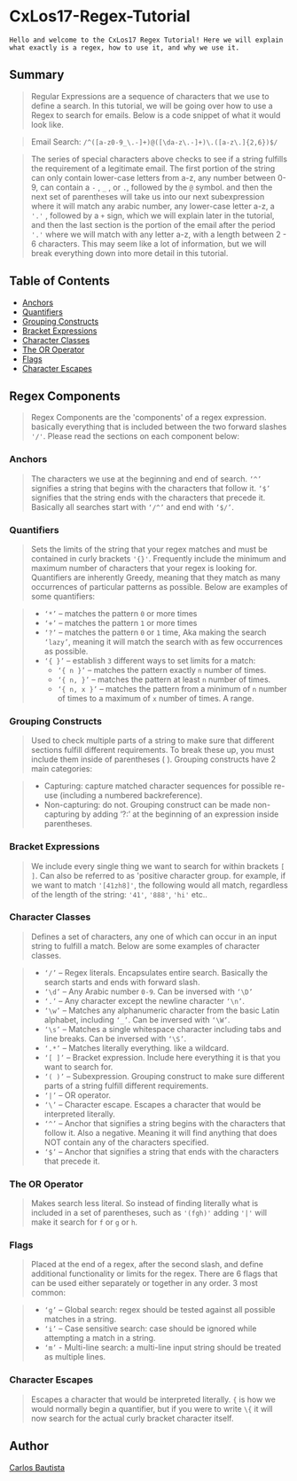 # CxLos17-Regex-Tutorial
```
Hello and welcome to the CxLos17 Regex Tutorial! Here we will explain what exactly is a regex, how to use it, and why we use it.
```
## Summary

> Regular Expressions are a sequence of characters that we use to define a search. In this tutorial, we will be going over how to use a Regex to search for emails. Below is a code snippet of what it would look like.

> Email Search: `/^([a-z0-9_\.-]+)@([\da-z\.-]+)\.([a-z\.]{2,6})$/`

> The series of special characters above checks to see if a string fulfills the requirement of a legitimate email. The first portion of the string can only contain lower-case letters from a-z, any number between 0-9, can contain a `-` , `_` , or `.`, followed by the `@` symbol. and then the next set of parentheses will take us into our next subexpression where it will match any arabic number, any lower-case letter a-z, a `'.'` , followed by a `+` sign, which we will explain later in the tutorial, and then the last section is the portion of the email after the period `'.'` where we will match with any letter a-z, with a length between 2 - 6 characters. This may seem like a lot of information, but we will break everything down into more detail in this tutorial.

## Table of Contents

- [Anchors](#anchors)
- [Quantifiers](#quantifiers)
- [Grouping Constructs](#grouping-constructs)
- [Bracket Expressions](#bracket-expressions)
- [Character Classes](#character-classes)
- [The OR Operator](#the-or-operator)
- [Flags](#flags)
- [Character Escapes](#character-escapes)

## Regex Components

> Regex Components are the 'components' of a regex expression. basically everything that is included between the two forward slashes `'/'`. Please read the sections on each component below:

### Anchors

> The characters we use at the beginning and end of search. `‘^’` signifies a string that begins with the characters that follow it. `‘$’` signifies that the string ends with the characters that precede it. Basically all searches start with `‘/^’` and end with `‘$/’`.

### Quantifiers

> Sets the limits of the string that your regex matches and must be contained in curly brackets `'{}'`. Frequently include the minimum and maximum number of characters that your regex is looking for. Quantifiers are inherently Greedy, meaning that they match as many occurrences of particular patterns as possible. Below are examples of some quantifiers:

> * `‘*’` – matches the pattern `0` or more times
> * `‘+’` – matches the pattern `1` or more times
> * `‘?’` – matches the pattern `0` or `1` time, Aka making the search `‘lazy’`, meaning it will match the search with as few occurrences as possible.
> * `‘{ }’` – establish `3` different ways to set limits for a match:
>   * `‘{ n }’` – matches the pattern exactly `n` number of times.
>   * `‘{ n, }’` – matches the pattern at least `n` number of times.
>   * `‘{ n, x }’` – matches the pattern from a minimum of `n` number of times to a maximum of `x` number of times. A range.

### Grouping Constructs

> Used to check multiple parts of a string to make sure that different sections fulfill different requirements. To break these up, you must include them inside of parentheses ( ). Grouping constructs have 2 main categories:

> * Capturing: capture matched character sequences for possible re-use (including a numbered backreference).
> * Non-capturing: do not. Grouping construct can be made non-capturing by adding ‘?:’ at the beginning of an expression inside parentheses.

### Bracket Expressions

> We include every single thing we want to search for within brackets `[ ]`. Can also be referred to as 'positive character group. for example, if we want to match `'[41zh8]'`, the following would all match, regardless of the length of the string: `'41'`, `'888'`, `'hi'` etc..

### Character Classes

> Defines a set of characters, any one of which can occur in an input string to fulfill a match. Below are some examples of character classes.

> * `‘/’` – Regex literals. Encapsulates entire search. Basically the search starts and ends with forward slash.
> * `‘\d’` – Any Arabic number `0-9`. Can be inversed with `‘\D’`
> * `‘.’` – Any character except the newline character `‘\n’`.
> * `‘\w’` – Matches any alphanumeric character from the basic Latin alphabet, including `‘_’`. Can be inversed with `‘\W’`.
> * `‘\s’` – Matches a single whitespace character including tabs and line breaks. Can be inversed with `‘\S’`.
> * `‘.*’` – Matches literally everything. like a wildcard.
> * `‘[ ]’` – Bracket expression. Include here everything it is that you want to search for.
> * `‘( )’` – Subexpression. Grouping construct to make sure different parts of a string fulfill different requirements.
> * `‘|’` – OR operator.
> * `‘\’` – Character escape. Escapes a character that would be interpreted literally.
> * `‘^’` – Anchor that signifies a string begins with the characters that follow it. Also a negative. Meaning it will find anything that does NOT contain any of the characters specified.
> * `‘$’` – Anchor that signifies a string that ends with the characters that precede it.

### The OR Operator

> Makes search less literal. So instead of finding literally what is included in a set of parentheses, such as `'(fgh)'` adding `'|'` will make it search for `f` or `g` or `h`.

### Flags

> Placed at the end of a regex, after the second slash, and define additional functionality or limits for the regex. There are 6 flags that can be used either separately or together in any order. 3 most common:

> * `‘g’` – Global search: regex should be tested against all possible matches in a string.
> * `‘i’` – Case sensitive search: case should be ignored while attempting a match in a string.
> * `‘m’` -  Multi-line search: a multi-line input string should be treated as multiple lines.


### Character Escapes

> Escapes a character that would be interpreted literally. `{` is how we would normally begin a quantifier, but if you were to write `\{` it will now search for the actual curly bracket character itself.

## Author

[Carlos Bautista](https://github.com/CxLos/) 
